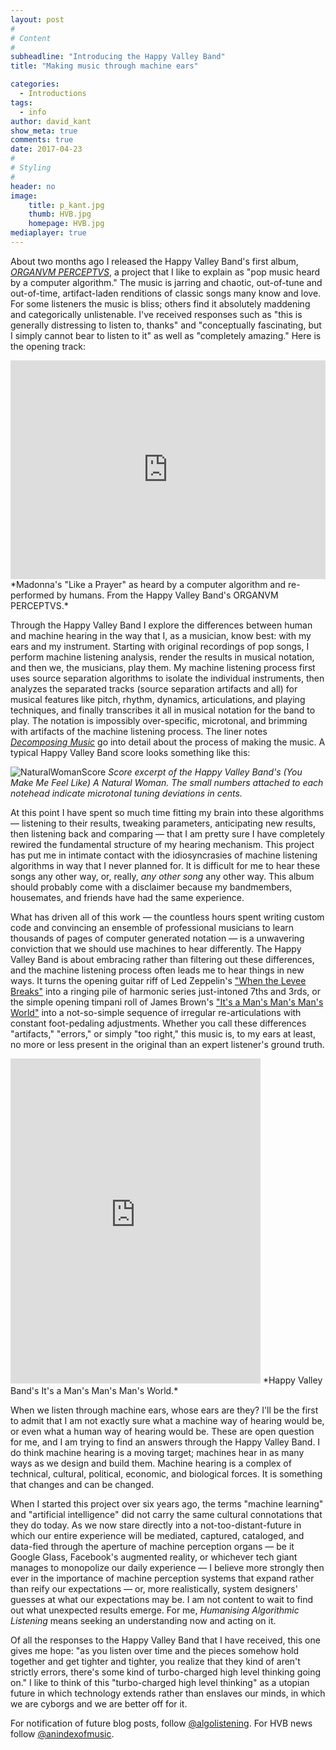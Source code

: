 ```yaml
---
layout: post
#
# Content
#
subheadline: "Introducing the Happy Valley Band"
title: "Making music through machine ears"

categories:
  - Introductions
tags:
  - info
author: david_kant
show_meta: true
comments: true
date: 2017-04-23
#
# Styling
#
header: no
image:
    title: p_kant.jpg
    thumb: HVB.jpg
    homepage: HVB.jpg
mediaplayer: true
---
```


About two months ago I released the Happy Valley Band's first album, [_ORGANVM PERCEPTVS_](https://www.indexical.org/releases/happy-valley-band-organvm-perceptvs), a project that I like to explain as "pop music heard by a computer algorithm." The music is jarring and chaotic, out-of-tune and out-of-time, artifact-laden renditions of classic songs many know and love. For some listeners the music is bliss; others find it absolutely maddening and categorically unlistenable. I've received responses such as "this is generally distressing to listen to, thanks" and "conceptually fascinating, but I simply cannot bear to listen to it" as well as "completely amazing." Here is the opening track:

<p></p>
<iframe src="https://player.vimeo.com/video/170204430" width="100%" height="350" frameborder="0" webkitallowfullscreen mozallowfullscreen allowfullscreen></iframe>*Madonna's "Like a Prayer" as heard by a computer algorithm and re-performed by humans. From the Happy Valley Band's ORGANVM PERCEPTVS.*


Through the Happy Valley Band I explore the differences between human and machine hearing in the way that I, as a musician, know best: with my ears and my instrument. Starting with original recordings of pop songs, I perform machine listening analysis, render the results in musical notation, and then we, the musicians, play them. My machine listening process first uses source separation algorithms to isolate the individual instruments, then analyzes the separated tracks (source separation artifacts and all) for musical features like pitch, rhythm, dynamics, articulations, and playing techniques, and finally transcribes it all in musical notation for the band to play. The notation is impossibly over-specific, microtonal, and brimming with artifacts of the machine listening process. The liner notes [_Decomposing Music_](http://experimentalmusicyearbook.com/Happy-Valley-Band) go into detail about the process of making the music. A typical Happy Valley Band score looks something like this:

![NaturalWomanScore]({{site.urlimg}}NaturalWoman-Score.png) *Score excerpt of the Happy Valley Band's (You Make Me Feel Like) A Natural Woman. The small numbers attached to each notehead indicate microtonal tuning deviations in cents.*


At this point I have spent so much time fitting my brain into these algorithms — listening to their results, tweaking parameters, anticipating new results, then listening back and comparing — that I am pretty sure I have completely rewired the fundamental structure of my hearing mechanism. This project has put me in intimate contact with the idiosyncrasies of machine listening algorithms in way that I never planned for. It is difficult for me to hear these songs any other way, or, really, _any other song_ any other way. This album should probably come with a disclaimer because my bandmembers, housemates, and friends have had the same experience.

What has driven all of this work — the countless hours spent writing custom code and convincing an ensemble of professional musicians to learn thousands of pages of computer generated notation — is a unwavering conviction that we should use machines to hear differently. The Happy Valley Band is about embracing rather than filtering out these differences, and the machine listening process often leads me to hear things in new ways. It turns the opening guitar riff of Led Zeppelin's ["When the Levee Breaks"](https://www.youtube.com/watch?v=fOEQTJV_3-w) into a ringing pile of harmonic series just-intoned 7ths and 3rds, or the simple opening timpani roll of James Brown's ["It's a Man's Man's Man's World"](https://www.youtube.com/watch?v=QCdc1YW001Q) into a not-so-simple sequence of irregular re-articulations with constant foot-pedaling adjustments. Whether you call these differences "artifacts," "errors," or simply "too right," this music is, to my ears at least, no more or less present in the original than an expert listener's ground truth.
<p></p>


<iframe style="border: 0; width: 400px; height: 520px;" src="https://bandcamp.com/EmbeddedPlayer/album=2795831671/size=large/bgcol=ffffff/linkcol=0687f5/tracklist=false/track=1606955875/transparent=true/" seamless><a href="http://indexical.bandcamp.com/album/organvm-perceptvs">ORGANVM PERCEPTVS by Happy Valley Band</a></iframe> *Happy Valley Band's It's a Man's Man's Man's World.*

When we listen through machine ears, whose ears are they? I'll be the first to admit that I am not exactly sure what a machine way of hearing would be, or even what a human way of hearing would be. These are open question for me, and I am trying to find an answers through the Happy Valley Band. I do think machine hearing is a moving target; machines hear in as many ways as we design and build them. Machine hearing is a complex of technical, cultural, political, economic, and biological forces. It is something that changes and can be changed.

When I started this project over six years ago, the terms "machine learning" and "artificial intelligence" did not carry the same cultural connotations that they do today. As we now stare directly into a not-too-distant-future in which our entire experience will be mediated, captured, cataloged, and data-fied through the aperture of machine perception organs — be it Google Glass, Facebook's augmented reality, or whichever tech giant manages to monopolize our daily experience — I believe more strongly then ever in the importance of machine perception systems that expand rather than reify our expectations — or, more realistically, system designers' guesses at what our expectations may be. I am not content to wait to find out what unexpected results emerge. For me, _Humanising Algorithmic Listening_ means seeking an understanding now and acting on it.

Of all the responses to the Happy Valley Band that I have received, this one gives me hope: "as you listen over time and the pieces somehow hold together and get tighter and tighter, you realize that they kind of aren't strictly errors, there's some kind of turbo-charged high level thinking going on." I like to think of this "turbo-charged high level thinking" as a utopian future in which technology extends rather than enslaves our minds, in which we are cyborgs and we are better off for it.

For notification of future blog posts, follow [@algolistening](http://twitter.com/algolistening).
For HVB news follow [@anindexofmusic](https://twitter.com/anindexofmusic).
